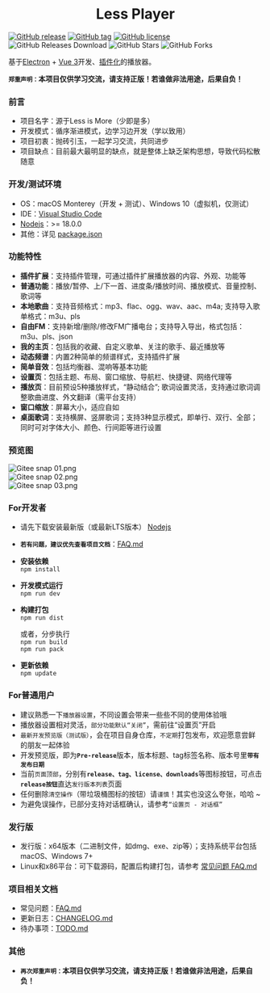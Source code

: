 # <div align=center>Less Player</div>  
  
[![GitHub release](https://img.shields.io/github/release/GeekLee2012/Less-Player-Desktop)](https://github.com/GeekLee2012/Less-Player-Desktop/releases)
[![GitHub tag](https://img.shields.io/github/tag/GeekLee2012/Less-Player-Desktop)](https://github.com/GeekLee2012/Less-Player-Desktop/tags)
[![GitHub license](https://img.shields.io/github/license/GeekLee2012/Less-Player-Desktop)](https://github.com/GeekLee2012/Less-Player-Desktop/blob/main/LICENSE)
![GitHub Releases Download](https://img.shields.io/github/downloads/GeekLee2012/Less-Player-Desktop/total)
![GitHub Stars](https://img.shields.io/github/stars/GeekLee2012/Less-Player-Desktop)
![GitHub Forks](https://img.shields.io/github/forks/GeekLee2012/Less-Player-Desktop)    
    
  
基于[Electron](https://www.electronjs.org/) + [Vue 3](https://cn.vuejs.org/)开发、[插件化](https://github.com/GeekLee2012/Less-Player-Desktop-Plugins/)的播放器。   
  
<b>`郑重声明：`本项目仅供学习交流，请支持正版！若谁做非法用途，后果自负！</b>   
  
### 前言  
* 项目名字：源于Less is More（少即是多）
* 开发模式：循序渐进模式，边学习边开发（学以致用）  
* 项目初衷：抛砖引玉，一起学习交流，共同进步  
* 项目缺点：目前最大最明显的缺点，就是整体上缺乏架构思想，导致代码松散随意  
    
### 开发/测试环境
* OS：macOS Monterey（开发 + 测试）、Windows 10（虚拟机，仅测试）  
* IDE：[Visual Studio Code](https://code.visualstudio.com/)  
* [Nodejs](https://nodejs.org/)：>= 18.0.0  
* 其他：详见 [package.json](package.json)    
  
### 功能特性
* <b>插件扩展</b>：支持插件管理，可通过插件扩展播放器的内容、外观、功能等  
* <b>普通功能</b>：播放/暂停、上/下一首、进度条/播放时间、播放模式、音量控制、歌词等  
* <b>本地歌曲</b>：支持音频格式：mp3、flac、ogg、wav、aac、m4a; 支持导入歌单格式：m3u、pls 
* <b>自由FM</b>：支持新增/删除/修改FM广播电台；支持导入导出，格式包括：m3u、pls、json  
* <b>我的主页</b>：包括我的收藏、自定义歌单、关注的歌手、最近播放等  
* <b>动态频谱</b>：内置2种简单的频谱样式，支持插件扩展   
* <b>简单音效</b>：包括均衡器、混响等基本功能  
* <b>设置页</b>：包括主题、布局、窗口缩放、导航栏、快捷键、网络代理等  
* <b>播放页</b>：目前预设5种播放样式，“静动结合”; 歌词设置灵活，支持通过歌词调整歌曲进度、外文翻译（需平台支持） 
* <b>窗口缩放</b>：屏幕大小，适应自如  
* <b>桌面歌词</b>：支持横屏、竖屏歌词；支持3种显示模式，即单行、双行、全部；同时可对字体大小、颜色、行间距等进行设置   
    
### 预览图  
<!--
![Github snap 11.png](https://github.com/GeekLee2012/Less-Player/blob/main/snapshot/snap%2011.png)  
![Github snap 12.png](https://github.com/GeekLee2012/Less-Player/blob/main/snapshot/snap%2012.png)  
![Github snap 13.png](https://github.com/GeekLee2012/Less-Player/blob/main/snapshot/snap%2013.png)  
--> 
![Gitee snap 01.png](https://gitee.com/rive08/resources/raw/master/less-player-desktop/temp/snap%2001.png)  
![Gitee snap 02.png](https://gitee.com/rive08/resources/raw/master/less-player-desktop/temp/snap%2002.png)  
![Gitee snap 03.png](https://gitee.com/rive08/resources/raw/master/less-player-desktop/temp/snap%2003.png)  
   
### For开发者  
* 请先下载安装最新版（或最新LTS版本） [Nodejs](https://nodejs.org/)  

* <b>`若有问题，建议优先查看项目文档`</b>：[FAQ.md](FAQ.md) 
  
* <b>安装依赖</b>  
  `npm install`
  
* <b>开发模式运行</b>  
  `npm run dev`
  
* <b>构建打包</b>  
  `npm run dist`  
      
  或者，分步执行  
  `npm run build`  
  `npm run pack`  
  
* <b>更新依赖</b>  
  `npm update`
  
### For普通用户
* 建议熟悉一下`播放器设置`，不同设置会带来一些些不同的使用体验哦  
* 播放器设置相对灵活，`部分功能默认“关闭”`，需前往“设置页”开启   
* `最新开发预览版（测试版）`，会在项目自身仓库，`不定期`打包发布，欢迎愿意尝鲜的朋友一起体验  
* 开发预览版，即为<b>`Pre-release`</b>版本，版本标题、tag标签名称、版本号里<b>`带有发布日期`</b>   
* 当前`页面顶部`，分别有<b>`release、tag、license、downloads`</b>等图标按钮，可点击<b>`release按钮`</b>直达`发行版本列表`页面  
* 任何删除`清空操作`（带垃圾桶图标的按钮）请`谨慎`！其实也没这么夸张，哈哈 ~  
* 为避免误操作，已部分支持对话框确认，请参考`“设置页 - 对话框”`  
    
### 发行版  
* 发行版：x64版本（二进制文件，如dmg、exe、zip等）；支持系统平台包括macOS、Windows 7+  
* Linux和x86平台：可下载源码，配置后构建打包，请参考 [常见问题 FAQ.md](FAQ.md)
  
### 项目相关文档
* 常见问题：[FAQ.md](FAQ.md)  
* 更新日志：[CHANGELOG.md](CHANGELOG.md) 
* 待办事项：[TODO.md](TODO.md)  
  
### 其他  
* <b>`再次郑重声明：`本项目仅供学习交流，请支持正版！若谁做非法用途，后果自负！</b>